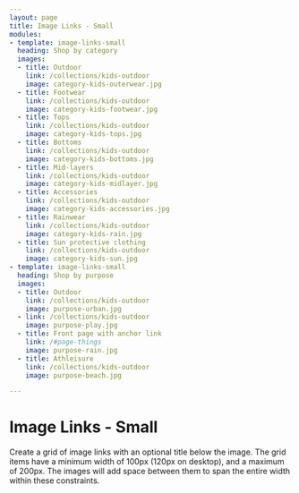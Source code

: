 ```yaml
---
layout: page
title: Image Links - Small
modules:
- template: image-links-small
  heading: Shop by category
  images:
  - title: Outdoor
    link: /collections/kids-outdoor
    image: category-kids-outerwear.jpg
  - title: Footwear
    link: /collections/kids-outdoor
    image: category-kids-footwear.jpg
  - title: Tops
    link: /collections/kids-outdoor
    image: category-kids-tops.jpg
  - title: Bottoms
    link: /collections/kids-outdoor
    image: category-kids-bottoms.jpg
  - title: Mid-layers
    link: /collections/kids-outdoor
    image: category-kids-midlayer.jpg
  - title: Accessories
    link: /collections/kids-outdoor
    image: category-kids-accessories.jpg
  - title: Rainwear
    link: /collections/kids-outdoor
    image: category-kids-rain.jpg
  - title: Sun protective clothing
    link: /collections/kids-outdoor
    image: category-kids-sun.jpg
- template: image-links-small
  heading: Shop by purpose
  images:
  - title: Outdoor
    link: /collections/kids-outdoor
    image: purpose-urban.jpg
  - link: /collections/kids-outdoor
    image: purpose-play.jpg
  - title: Front page with anchor link
    link: /#page-things
    image: purpose-rain.jpg
  - title: Athleisure
    link: /collections/kids-outdoor
    image: purpose-beach.jpg

---
```

# Image Links - Small

Create a grid of image links with an optional title below the image. The grid items have a minimum width of 100px (120px on desktop), and a maximum of 200px. The images will add space between them to span the entire width within these constraints.
